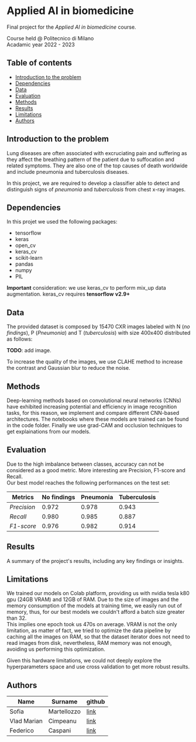 # Applied AI in biomedicine

Final project for the *Applied AI in biomedicine* course. 

Course held @ Politecnico di Milano\
Acadamic year 2022 - 2023

## Table of contents
- [Introduction to the problem](https://github.com/VladMarianCimpeanu/applied_AI_in_biomedicine/blob/main/README.md#introduction-to-the-problem)
- [Dependencies](https://github.com/VladMarianCimpeanu/applied_AI_in_biomedicine/blob/main/README.md#dependencies)
- [Data](https://github.com/VladMarianCimpeanu/applied_AI_in_biomedicine/blob/main/README.md#data)
- [Evaluation](https://github.com/VladMarianCimpeanu/applied_AI_in_biomedicine/blob/main/README.md#evaluation)
- [Methods](https://github.com/VladMarianCimpeanu/applied_AI_in_biomedicine/blob/main/README.md#methods)
- [Results](https://github.com/VladMarianCimpeanu/applied_AI_in_biomedicine/blob/main/README.md#results)
- [Limitations](https://github.com/VladMarianCimpeanu/applied_AI_in_biomedicine/blob/main/README.md#limitations)
- [Authors](https://github.com/VladMarianCimpeanu/applied_AI_in_biomedicine/blob/main/README.md#)

## Introduction to the problem
Lung diseases are often associated with excruciating pain and suffering as they affect the breathing pattern of the
patient due to suffocation and related symptoms. They are also one of the top causes of death worldwide and include
pneumonia and tuberculosis diseases.

In this project, we are required to develop a classifier able to detect and distinguish signs of *pneumonia* and *tuberculosis* from chest x-ray images.

## Dependencies
In this projet we used the following packages:
- tensorflow
- keras
- open_cv
- keras_cv
- scikit-learn
- pandas
- numpy
- PIL

**Important** consideration: we use keras_cv to perform mix_up data augmentation. keras_cv requires **tensorflow** **v2.9+** 

## Data
The provided dataset is composed by 15470 CXR images labeled with N (*no findings*), P (*Pneumonia*) and T (*tuberculosis*) with size 400x400 distributed as follows:

**TODO**: add image.

To increase the quality of the images, we use CLAHE method to increase the contrast and Gaussian blur to reduce the noise. 
## Methods
Deep-learning methods
based on convolutional neural networks (CNNs) have exhibited increasing potential and efficiency in image recognition tasks, for this reason, we implement and compare different CNN-based architectures. The notebooks where these models are trained can be found in the code folder. Finally we use grad-CAM and occlusion techniques to get explainations from our models.

## Evaluation
Due to the high imbalance between classes, accuracy can not be considered as a good metric. More interesting are Precision, F1-score and Recall.\
Our best model reaches the following performances on the test set:

| Metrics | No findings | Pneumonia | Tuberculosis|  
|------|---------|--------|--------|
|*Precision*|0.972| 0.978| 0.943|
|*Recall*|0.980|0.985| 0.887|
|*F1-score*|0.976|0.982| 0.914|

## Results
A summary of the project's results, including any key findings or insights.

## Limitations
We trained our models on Colab platform, providing us with nvidia tesla k80 gpu (24GB VRAM) and 12GB of RAM. Due to the size of images and the memory consumption of the models at training time, we easily run out of memory, thus, for our best models we couldn't afford a batch size greater than 32.\
This implies one epoch took us 470s on average. VRAM is not the only limitation, as matter of fact, we tried to optimize the data pipeline by caching all the images on RAM, so that the dataset iterator does not need to read images from disk, nevertheless, RAM memory was not enough, avoiding us performing this optimization.

Given this hardware limitations, we could not deeply explore the hyperparameters space and use cross validation to get more robust results.
## Authors
| Name | Surname | github | 
|------|---------|--------|
| Sofia | Martellozzo | [link](https://github.com/sofiamartellozzo)|
| Vlad Marian | Cimpeanu | [link](https://github.com/VladMarianCimpeanu)|
| Federico | Caspani | [link](https://github.com/FedericoCaspani)|